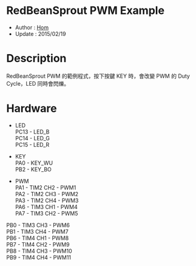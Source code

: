 RedBeanSprout PWM Example
========
* Author  : [Hom](http://about.me/Hom)
* Update  : 2015/02/19

Description
========
RedBeanSprout PWM 的範例程式，按下按鍵 KEY 時，會改變 PWM 的 Duty Cycle，LED 同時會閃爍。

Hardware
========
* LED  
PC13 - LED_B  
PC14 - LED_G  
PC15 - LED_R  

* KEY  
PA0  - KEY_WU  
PB2  - KEY_BO  

* PWM  
PA1  - TIM2 CH2 - PWM1  
PA2  - TIM2 CH3 - PWM2  
PA3  - TIM2 CH4 - PWM3  
PA6  - TIM3 CH1 - PWM4  
PA7  - TIM3 CH2 - PWM5  

PB0  - TIM3 CH3 - PWM6  
PB1  - TIM3 CH4 - PWM7  
PB6  - TIM4 CH1 - PWM8  
PB7  - TIM4 CH2 - PWM9  
PB8  - TIM4 CH3 - PWM10  
PB9  - TIM4 CH4 - PWM11  
